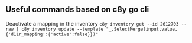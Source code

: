 ## Useful commands based on  c8y go cli

Deactivate a mapping in the inventory 
`c8y inventory get --id 2612703 --raw | c8y inventory update --template "_.SelectMerge(input.value, {'d11r_mapping':{'active':false}})"`